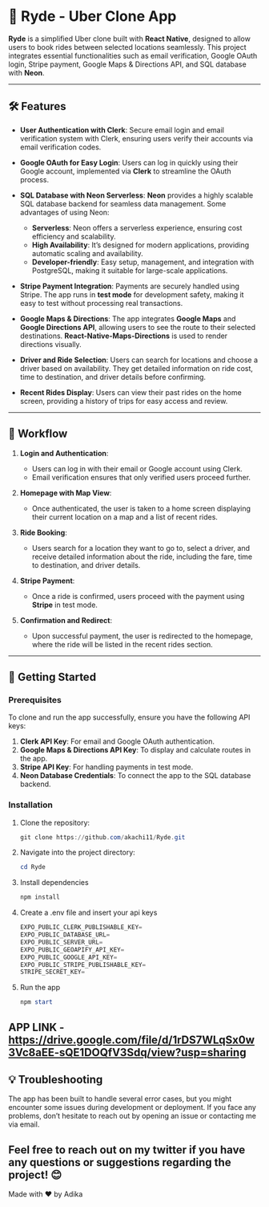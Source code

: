 # 🚗 Ryde - Uber Clone App

**Ryde** is a simplified Uber clone built with **React Native**, designed to allow users to book rides between selected locations seamlessly. This project integrates essential functionalities such as email verification, Google OAuth login, Stripe payment, Google Maps & Directions API, and SQL database with **Neon**.

---

## 🛠️ Features

- **User Authentication with Clerk**: Secure email login and email verification system with Clerk, ensuring users verify their accounts via email verification codes.
  
- **Google OAuth for Easy Login**: Users can log in quickly using their Google account, implemented via **Clerk** to streamline the OAuth process.

- **SQL Database with Neon Serverless**: **Neon** provides a highly scalable SQL database backend for seamless data management. Some advantages of using Neon:
  - **Serverless**: Neon offers a serverless experience, ensuring cost efficiency and scalability.
  - **High Availability**: It’s designed for modern applications, providing automatic scaling and availability.
  - **Developer-friendly**: Easy setup, management, and integration with PostgreSQL, making it suitable for large-scale applications.

- **Stripe Payment Integration**: Payments are securely handled using Stripe. The app runs in **test mode** for development safety, making it easy to test without processing real transactions.

- **Google Maps & Directions**: The app integrates **Google Maps** and **Google Directions API**, allowing users to see the route to their selected destinations. **React-Native-Maps-Directions** is used to render directions visually.

- **Driver and Ride Selection**: Users can search for locations and choose a driver based on availability. They get detailed information on ride cost, time to destination, and driver details before confirming.

- **Recent Rides Display**: Users can view their past rides on the home screen, providing a history of trips for easy access and review.

---

## 🧭 Workflow

1. **Login and Authentication**: 
   - Users can log in with their email or Google account using Clerk.
   - Email verification ensures that only verified users proceed further.

2. **Homepage with Map View**:
   - Once authenticated, the user is taken to a home screen displaying their current location on a map and a list of recent rides.
  
3. **Ride Booking**:
   - Users search for a location they want to go to, select a driver, and receive detailed information about the ride, including the fare, time to destination, and driver details.

4. **Stripe Payment**:
   - Once a ride is confirmed, users proceed with the payment using **Stripe** in test mode.
  
5. **Confirmation and Redirect**:
   - Upon successful payment, the user is redirected to the homepage, where the ride will be listed in the recent rides section.

---

## 🚀 Getting Started

### Prerequisites
To clone and run the app successfully, ensure you have the following API keys:

1. **Clerk API Key**: For email and Google OAuth authentication.
2. **Google Maps & Directions API Key**: To display and calculate routes in the app.
3. **Stripe API Key**: For handling payments in test mode.
4. **Neon Database Credentials**: To connect the app to the SQL database backend.

### Installation

1. Clone the repository:

   ```powershell
   git clone https://github.com/akachi11/Ryde.git
2. Navigate into the project directory:

    ```powershell
    cd Ryde
3. Install dependencies
   ```powershell
   npm install
4. Create a .env file and insert your api keys
   ```powershell
   EXPO_PUBLIC_CLERK_PUBLISHABLE_KEY=
   EXPO_PUBLIC_DATABASE_URL=
   EXPO_PUBLIC_SERVER_URL=
   EXPO_PUBLIC_GEOAPIFY_API_KEY=
   EXPO_PUBLIC_GOOGLE_API_KEY=
   EXPO_PUBLIC_STRIPE_PUBLISHABLE_KEY=
   STRIPE_SECRET_KEY=
5. Run the app
   ```powershell
   npm start

## APP LINK - https://drive.google.com/file/d/1rDS7WLqSx0w3Vc8aEE-sQE1DOQfV3Sdq/view?usp=sharing

## 💡 Troubleshooting
The app has been built to handle several error cases, but you might encounter some issues during development or deployment. If you face any problems, don’t hesitate to reach out by opening an issue or contacting me via email.

## Feel free to reach out on my twitter if you have any questions or suggestions regarding the project! 😊

Made with ❤️ by Adika
